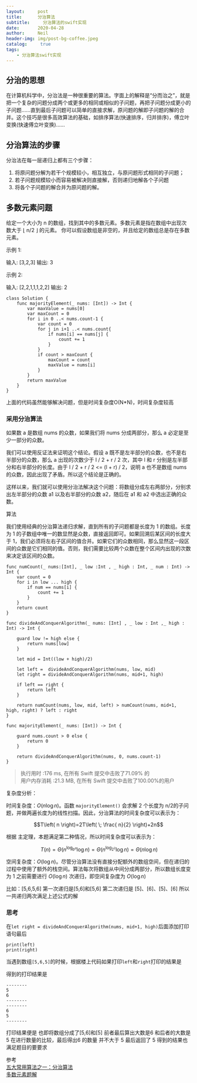 ```yaml
---
layout:     post
title:      分治算法
subtitle:	  分治算法的swift实现
date:       2020-04-28
author:     Neil
header-img: img/post-bg-coffee.jpeg
catalog: 	 true
tags:
    - 分治算法swift实现
---
```


## 分治的思想

   在计算机科学中，分治法是一种很重要的算法。字面上的解释是“分而治之”，就是把一个复杂的问题分成两个或更多的相同或相似的子问题，再把子问题分成更小的子问题……直到最后子问题可以简单的直接求解，原问题的解即子问题的解的合并。这个技巧是很多高效算法的基础，如排序算法(快速排序，归并排序)，傅立叶变换(快速傅立叶变换)……

## 分治算法的步骤

分治法在每一层递归上都有三个步骤：

1. 将原问题分解为若干个规模较小，相互独立，与原问题形式相同的子问题；
2. 若子问题规模较小而容易被解决则直接解，否则递归地解各个子问题
3. 将各个子问题的解合并为原问题的解。

## 多数元素问题

给定一个大小为 n 的数组，找到其中的多数元素。多数元素是指在数组中出现次数大于 ⌊ n/2 ⌋ 的元素。
你可以假设数组是非空的，并且给定的数组总是存在多数元素。

示例 1:

输入: [3,2,3]
输出: 3

示例 2:

输入: [2,2,1,1,1,2,2]
输出: 2

```
class Solution {
    func majorityElement(_ nums: [Int]) -> Int {
        var maxValue = nums[0]
        var maxCount = 0
        for i in 0 ..< nums.count-1 {
            var count = 0
            for j in i+1 ..< nums.count{
                if nums[i] == nums[j] {
                    count += 1
                }
            }
            if count > maxCount {
                maxCount = count
                maxValue = nums[i]
            }
        }
        return maxValue
    }
}
```

上面的代码虽然能够解决问题，但是时间复杂度O(N*N)，时间复杂度较高

### 采用分治算法

如果数 a 是数组 nums 的众数，如果我们将 nums 分成两部分，那么 a 必定是至少一部分的众数。

我们可以使用反证法来证明这个结论。假设 a 既不是左半部分的众数，也不是右半部分的众数，那么 a 出现的次数少于 l / 2 + r / 2 次，其中 l 和 r 分别是左半部分和右半部分的长度。由于 l / 2 + r / 2 <= (l + r) / 2，说明 a 也不是数组 nums 的众数，因此出现了矛盾。所以这个结论是正确的。

这样以来，我们就可以使用分治法解决这个问题：将数组分成左右两部分，分别求出左半部分的众数 a1 以及右半部分的众数 a2，随后在 a1 和 a2 中选出正确的众数。

算法

我们使用经典的分治算法递归求解，直到所有的子问题都是长度为 1 的数组。长度为 1 的子数组中唯一的数显然是众数，直接返回即可。如果回溯后某区间的长度大于 1，我们必须将左右子区间的值合并。如果它们的众数相同，那么显然这一段区间的众数是它们相同的值。否则，我们需要比较两个众数在整个区间内出现的次数来决定该区间的众数。

```
func numCount(_ nums:[Int], _ low :Int , _ high : Int, _ num : Int) -> Int {
    var count = 0
    for i in low ... high {
        if num == nums[i] {
            count += 1
        }
    }
    return count
}

func divideAndConquerAlgorithm(_ nums: [Int] , _ low : Int ,_ high : Int) -> Int {
    
    guard low != high else {
        return nums[low]
    }
                    
    let mid = Int((low + high)/2)
    
    let left =  divideAndConquerAlgorithm(nums, low, mid)
    let right = divideAndConquerAlgorithm(nums, mid+1, high)
    
    if left == right {
        return left
    }
                    
    return numCount(nums, low, mid, left) > numCount(nums, mid+1, high, right) ? left : right
}

func majorityElement(_ nums: [Int]) -> Int {
    
    guard nums.count > 0 else {
        return 0
    }
    
    return divideAndConquerAlgorithm(nums, 0, nums.count-1)
}
```

>执行用时 :176 ms, 在所有 Swift 提交中击败了71.09% 的  
>用户内存消耗 :21.3 MB, 在所有 Swift 提交中击败了100.00%的用户

复杂度分析：

时间复杂度：$O\left( n\log n \right)$。函数 `majorityElement()` 会求解 2 个长度为 n/2​	的子问题，并做两遍长度为的线性扫描。因此，分治算法的时间复杂度可以表示为：

$$T\left( n \right)=2T\left( \; \frac{
n}{2} \right)+2n$$

根据 主定理，本题满足第二种情况，所以时间复杂度可以表示为：

$$\; 
T\left( n \right)
=\Theta \left( n^{\log _{b^{a}}}\log n \right)=\Theta \left(n^{\log _{2^{2}}}\log n \right)=\Theta \left( n\log n \right)$$

空间复杂度：$O\left( \log n \right)$。尽管分治算法没有直接分配额外的数组空间，但在递归的过程中使用了额外的栈空间。算法每次将数组从中间分成两部分，所以数组长度变为 1 之前需要进行 $O\left( \log n \right)$ 次递归，即空间复杂度为 $O\left( \log n \right)$

比如：[5,6,5,6] 第一次递归是[5,6]和[5,6] 第二次递归是 [5]、[6]、[5]、[6] 所以一共递归两次满足上述公式的解

### 思考

在`let right = divideAndConquerAlgorithm(nums, mid+1, high)`后面添加打印语句最后

```
print(left)
print(right)
```

当遇到数组`[5,6,5]`的时候，根据楼上代码如果打印`left`和`right`打印的结果是

得到的打印结果是

```
--------
5
6
--------
--------
6
5
--------
```
打印结果便是
也即将数组分成了[5,6]和[5] 前者最后算出大数是6 和后者的大数是5 在进行数量的比较，最后得出6 的数量 并不大于 5 最后返回了 5 得到的结果也满足题目的要要求

参考  
[五大常用算法之一：分治算法](https://www.cnblogs.com/steven_oyj/archive/2010/05/22/1741370.html)  
[多数元素题解](https://leetcode-cn.com/problems/majority-element/solution/duo-shu-yuan-su-by-leetcode-solution/)


